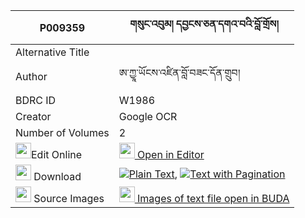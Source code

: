|P009359|གསུང་འབུམ། དབྱངས་ཅན་དགའ་བའི་བློ་གྲོས། 
| --- | --- 
|Alternative Title |
|Author| ཨ་ཀྱཱ་ཡོངས་འཛིན་བློ་བཟང་དོན་གྲུབ།
|BDRC ID | W1986
|Creator | Google OCR
|Number of Volumes| 2
|<img width="25" src="https://img.icons8.com/color/25/000000/edit-property.png">Edit Online| [<img width="25" src="https://avatars.githubusercontent.com/u/45091458?s=200&v=4"> Open in Editor](http://editor.openpecha.org/P009359)
|<img width="25" src="https://img.icons8.com/fluent/48/000000/download-2.png"/>  Download | [![](https://img.icons8.com/color/20/000000/txt.png)Plain Text](https://github.com/Openpecha/P009359/releases/download/v1/sungbum_yangchen_gawa_i_lodro_plain_P009359.zip), [![](https://img.icons8.com/color/20/000000/txt.png)Text with Pagination](https://github.com/Openpecha/P009359/releases/download/v1/sungbum_yangchen_gawa_i_lodro_pages_P009359.zip)
|<img width="25" src="https://img.icons8.com/plasticine/100/000000/pictures-folder.png"/>  Source Images | [<img width="25" src="https://library.bdrc.io/icons/BUDA-small.svg"> Images of text file open in BUDA](https://library.bdrc.io/show/bdr:W1986)